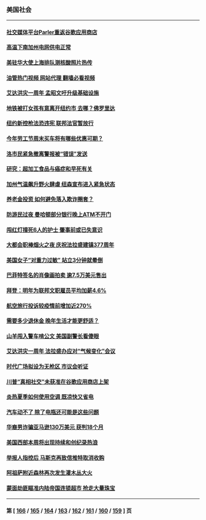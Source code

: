 ### 美国社会
---
#### [社交媒体平台Parler重返谷歌应用商店](../../pages/ncid1078160/n13816428.md?09030845) 
#### [高温下南加州电网供电正常](../../pages/ncid1078160/n13816484.md?09030845) 
#### [美驻华大使上海排队测核酸照片热传](../../pages/ncid1078160/n13816123.md?09030845) 
#### [油管热门视频 网站代理 翻墙必看视频](http://209.222.30.114:81/youtube.html?09030845)
#### [艾达洪灾一周年 孟昭文吁升级基础设施](../../pages/ncid1078160/n13815897.md?09030845) 
#### [地铁被打女孩有意离开纽约市 去哪？佛罗里达](../../pages/ncid1078160/n13815871.md?09030845) 
#### [纽约新控枪法恐违宪 联邦法官暂放行](../../pages/ncid1078160/n13815846.md?09030845) 
#### [今年劳工节周末买车将有哪些优惠可期？](../../pages/ncid1078160/n13815745.md?09030845) 
#### [洛市民紧急撤离警报被“错误”发送](../../pages/ncid1078160/n13815757.md?09030845) 
#### [研究：超加工食品与癌症和早死有关](../../pages/ncid1078160/n13815715.md?09030845) 
#### [加州气温飙升野火肆虐 纽森宣布进入紧急状态](../../pages/ncid1078160/n13815670.md?09030845) 
#### [养老金投资 如何避免落入欺诈圈套？](../../pages/ncid1078160/n13815645.md?09030845) 
#### [防游民过夜 曼哈顿部分银行晚上ATM不开门](../../pages/ncid1078160/n13815126.md?09030845) 
#### [闯红灯撞死6人的护士 肇事前或已失意识](../../pages/ncid1078160/n13815182.md?09030845) 
#### [大都会职棒烟火之夜 庆祝法拉盛建镇377周年](../../pages/ncid1078160/n13815147.md?09030845) 
#### [美国女子“对重力过敏” 站立3分钟就晕倒](../../pages/ncid1078160/n13815012.md?09030845) 
#### [巴菲特签名的肖像画拍卖 逾7.5万美元售出](../../pages/ncid1078160/n13814955.md?09030845) 
#### [拜登：明年为联邦文职雇员平均加薪4.6%](../../pages/ncid1078160/n13814919.md?09030845) 
#### [航空旅行投诉较疫情前增加近270%](../../pages/ncid1078160/n13815002.md?09030845) 
#### [需要多少退休金 晚年生活才能更舒适？](../../pages/ncid1078160/n13814983.md?09030845) 
#### [山羊闯入警车啃公文 美国副警长看傻眼](../../pages/ncid1078160/n13814172.md?09030845) 
#### [艾达洪灾一周年 法拉盛办应对“气候变化”会议](../../pages/ncid1078160/n13814288.md?09030845) 
#### [时代广场拟设为无枪区 市议会听证](../../pages/ncid1078160/n13814231.md?09030845) 
#### [川普“真相社交”未获准在谷歌应用商店上架](../../pages/ncid1078160/n13814028.md?09030845) 
#### [炎热夏季如何使用空调 既凉快又省电](../../pages/ncid1078160/n13814165.md?09030845) 
#### [汽车动不了 除了电瓶还可能是这些问题](../../pages/ncid1078160/n13814153.md?09030845) 
#### [华裔男诈骗亚马逊130万美元 获判18个月](../../pages/ncid1078160/n13814143.md?09030845) 
#### [美国西部本周将出现持续和创纪录热浪](../../pages/ncid1078160/n13814058.md?09030845) 
#### [举报人指控后 马斯克再致信推特取消收购](../../pages/ncid1078160/n13813941.md?09030845) 
#### [阿祖萨附近森林再次发生灌木丛大火](../../pages/ncid1078160/n13814015.md?09030845) 
#### [蒙面劫匪瞄准内陆帝国连锁超市 抢走大量珠宝](../../pages/ncid1078160/n13813982.md?09030845) 

---
#### 第 [ [166](./166.md?09030845) / [165](./165.md?09030845) / [164](./164.md?09030845) / [163](./163.md?09030845) / [162](./162.md?09030845) / [161](./161.md?09030845) / [160](./160.md?09030845) / [159](./159.md?09030845) ] 页
